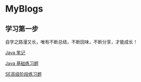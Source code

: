 # MyBlogs

## 学习第一步

自学之路漫又长，唯有不断总结，不断回味，不断分享，才能成长！

[Java 笔记](roadmap/Java笔记.md)

[Java 基础练习题](roadmap/Java基础练习题.md)
 
[SE高级阶段练习题](roadmap/SE高级阶段练习题.md)
